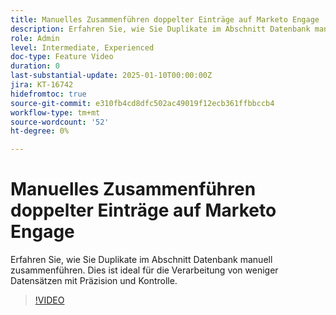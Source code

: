 ```yaml
---
title: Manuelles Zusammenführen doppelter Einträge auf Marketo Engage
description: Erfahren Sie, wie Sie Duplikate im Abschnitt Datenbank manuell zusammenführen. Dies ist ideal für die Verarbeitung von weniger Datensätzen mit Präzision und Kontrolle.
role: Admin
level: Intermediate, Experienced
doc-type: Feature Video
duration: 0
last-substantial-update: 2025-01-10T00:00:00Z
jira: KT-16742
hidefromtoc: true
source-git-commit: e310fb4cd8dfc502ac49019f12ecb361ffbbccb4
workflow-type: tm+mt
source-wordcount: '52'
ht-degree: 0%

---
```



# Manuelles Zusammenführen doppelter Einträge auf Marketo Engage

Erfahren Sie, wie Sie Duplikate im Abschnitt Datenbank manuell zusammenführen. Dies ist ideal für die Verarbeitung von weniger Datensätzen mit Präzision und Kontrolle.

>[!VIDEO](https://video.tv.adobe.com/v/3429491/?learn=on&enablevpops)
